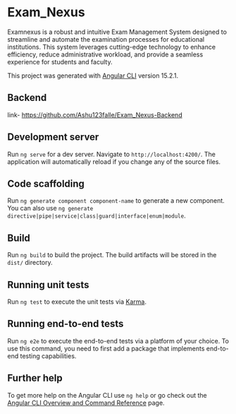 # Exam_Nexus
Examnexus is a robust and intuitive Exam Management System designed to streamline and automate the examination processes for educational institutions. This system leverages cutting-edge technology to enhance efficiency, reduce administrative workload, and provide a seamless experience for students and faculty.

This project was generated with [Angular CLI](https://github.com/angular/angular-cli) version 15.2.1.

## Backend
link- https://github.com/Ashu123falle/Exam_Nexus-Backend

## Development server

Run `ng serve` for a dev server. Navigate to `http://localhost:4200/`. The application will automatically reload if you change any of the source files.

## Code scaffolding

Run `ng generate component component-name` to generate a new component. You can also use `ng generate directive|pipe|service|class|guard|interface|enum|module`.

## Build

Run `ng build` to build the project. The build artifacts will be stored in the `dist/` directory.

## Running unit tests

Run `ng test` to execute the unit tests via [Karma](https://karma-runner.github.io).

## Running end-to-end tests

Run `ng e2e` to execute the end-to-end tests via a platform of your choice. To use this command, you need to first add a package that implements end-to-end testing capabilities.

## Further help

To get more help on the Angular CLI use `ng help` or go check out the [Angular CLI Overview and Command Reference](https://angular.io/cli) page.
